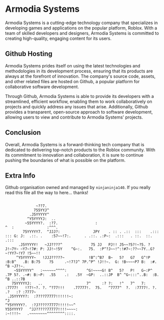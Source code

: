 # Armodia Systems

Armodia Systems is a cutting-edge technology company that specializes in developing games and applications on the popular platform, Roblox. With a team of skilled developers and designers, Armodia Systems is committed to creating high-quality, engaging content for its users.

## Github Hosting

Armodia Systems prides itself on using the latest technologies and methodologies in its development process, ensuring that its products are always at the forefront of innovation. The company's source code, assets, and other related files are hosted on Github, a popular platform for collaborative software development.

Through Github, Armodia Systems is able to provide its developers with a streamlined, efficient workflow, enabling them to work collaboratively on projects and quickly address any issues that arise. Additionally, Github provides a transparent, open-source approach to software development, allowing users to view and contribute to Armodia Systems' projects.

## Conclusion

Overall, Armodia Systems is a forward-thinking tech company that is dedicated to delivering top-notch products to the Roblox community. With its commitment to innovation and collaboration, it is sure to continue pushing the boundaries of what is possible on the platform.

## Extra Info

Github organisation owned and managed by `ninjaninja140`.
If you really read this file all the way to here... thanks!

```

              ~??7.                                                                                                                                   
             755YYJ^                                                                                                                                  
           .J5YYYYY^                                                                                                                                  
          ^Y5YYYYJ:  ..                                                                                                                               
         ~55YYYY?.  :?7.                 :                                     ^  :               :^^^.                                               
        75YYYYY7.  ^JJJ?:               JPY    . :: . .::  :::    .:::     ::: G: J:  .::. .    :57~~!7:.      . .::. .:P~:  .:::   . ::.  ::.   .::: 
      .J5YYYYY!   ~JJ????^             75 JJ   PJ!! J5~~?5?!~?5. ?J!~7Y~ ~Y7~!7#: P: JJ!~!5Y    ^G~:.   75.  :P^?J~~!^:!#7~:??~~7Y..G?~!YY7~!Y7 !5~~!!
     ^Y5YYYYY~   !JJJ?????~           !B^:^B7  B~   5?   G7   G^!P    :B:B^   .B: B:75    ?5     .~!7?J^ 7P.^P^ !J!!~.  G: !B~~~~P7 B:  :#.  ^B ~J7!~.
    ~55YYYYY^   :~~~~~~^^^^:         ^G!~~~~G! B^   5?   P!   G~:P^  .7P 5?. .~#: B:~P:  .55    .:   .5Y  ~GP:  ..::JP  B^ ^G~:::^..B:  :B.  ^B ..::7B
   75YYYYYJ:   ..                    7^     :? ?:   !^   7^   7: :7777!   !?7!~?. ?. ^?77!!!    .77777!.  75.   ^7777^  ?.  :7777!. ?.  .?   :? :7777~
 .J5YYYYY?:  :7???77777!!!!!!~:                                                                          ^J                                           
^Y5YYYYY?.  :?J?????7777!!!!!~~^                                                                                                                      
Y55YYYY7   ^JJ?????77777!!!!~~~~:                                                                                                                     
:~!!!!~   .~~~~~~~~^^^^^^^^::::.                                                                                                                      

```
